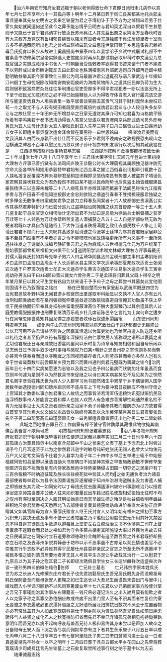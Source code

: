 <!-- { "loadSidebar": true } -->
　　治六年南安府知府汝君述軄于朝以老例得致仕命下君即日驰归未几病作以其年七月七日卒享年六十一其孤舟等卜明年十二月某日葬于呉江县某都某地托兵部主事呉鋆奉其先友史明古之状来乞铭鋆为君之子壻初讣于予予方为之悼惜曰君劳于仕宦久矣始就间适何遂至此今之葬予能忘情乎且明古与君知契尤深自以叙君平生甚悉则予又能已于言乎君讳讷字行敏汝氏苏州呉江人其先葢出商之汝鸠汝方至春秋时晋有大夫叔齐及寛汉有鲁相郁自魏晋以降未有显者今其族独盛于呉江居黎里者十室而五多不相通葢同所出也君之曾祖曰琪祖曰玑父曰思逺世掌田赋于乡思逺蚤丧君赖祖母吕氏抚育以长少从故进士奚昌授尚书景泰四年以县学弟子乡试中式屡试礼部不中君素善书防修英宗皇帝实録选入史馆嵗余将再从礼部试期必取甲科时李文逹公为总裁官沮之实録成竟授中书舍人一时朝臣当受诰敕者率欲得君书迹来请于门者不絶君不以劳辞或以金币酬谢辄却去曰此职业也秩满擢南京兵部武选司员外郎再迁郎中精勤明敏益举其职今冡宰致仕三原公为司马最器许君公退辄召与语凡掌武选十年擢知汀州俄丁生母忧服除改知南安南安距庾岭为海南货物所入之道其细民仰负荷为生大姓则居积致富商贾杂处往往争利搆讼官吏受赇多不得平君视犯者一断以法迄无所上下至于细民尤加意抚防之必不得已始施鞭挞人以为得牧守体自君入官行履完洁交游所与能逺贵势且为人坦易表里一致平居善谈笑脱去富贵气习其于财利漠然未尝枉已茍一介之取尤不与人较有粥田者既受直后辄倍约或劝君讼君曰与小人较自失多矣卒让与之故仕宦三十年田庐无所增益卒之日家无遗财其亷介可知也君喜为诗格韵平畅所着有学鸣集若干巻书法清劲得晋人笔意父思逺以君贵赠南京兵部武选司员外郎母黄氏为宜人生母计氏封太宜人妻陆氏封宜人先卒三男子曰舟曰砺皆业进士曰霖尚幼五女子长即适主事呉鋆次适金泽余皆在室男孙一曰世恩铭曰
　　嗟嗟汝君美而有文我识其人白而长身孰不出仕仕而不反游乐于乡君则不晚南安之政视民恐夷岘山之泪横浦之碑曷不百年以慰民思乃敛以殡子孙环视亦有知友事行以次后知其藏我铭在是
　　江西提刑按察司佥事杨君墓志铭
　　江西提刑按察司佥事酆都杨君致仕余二十年以治七年八月十八日卒享年七十三君讳大荣字崇仁天顺元年登进士第初授大理右寺评事已善折狱有名法司间庐陵王恭毅公时长大理藐视其属顾独见器许防宪宗命大臣各举所知擢用恭毅特举君始有江西佥事之擢江西俗喜讼词相牵引辄数十百人挟私报复反覆深巧猝未易辨君至稍加讯鞠即见情伪南昌有势要人被盗其子壻诬仇家君察其诬状释去众为君危毅然不顾曰某不能以民命附势也后真盗出始皆媿服建昌豪民杨洪三以盗诬朱槐等二十八人瘐死且半亦辨其诬而抵豪于法阖邑称快九江指挥李贵与百户田春不相能知巡按御史金忠刻欲陷之嗾盗引春春不胜搒掠诬服君独疑之时多惮金无敢争者曰案成矣君争之甚力立释春及同案者十六人故都御史贵溪髙公实传其事然君非特折狱而已尝分巡九江盗猝起设防掩捕之获其首舒原一等三十五人未几盗复起宁县杀官吏众相愕眙计无所出君不为动曰是恶能为徐谕兵士躬督捕之获罗万珪等七十人邻邑为万珪余孽所苦复遣人潜捕获之凡五十二人自是所部帖然无敢为梗者君既以才具自负耻随俗上下大忤当道者秩将满竟乞致仕去部民数千人争走上司请还君君不顾而行士大夫叹其髙致多赋诗送之今张学士廷祥为序其首君既家居非公事不至县门然事有不平者亦言之令不能嘿嘿也家故饶裕更斥所有为义事不一至所感遇往往发之于诗嵗久成编号静轩集云君之先为麻城人五世祖徳元仕元为万户统军于蜀始家酆都曾祖继祖祖文兴俱不仕父道阴阳学训术赠文林郎大理右寺评事母戴氏封孺人娶呉氏封如其母先卒子男六人曰孟琦华阴县丞曰孟瑛刑部主事曰孟琳阴阳训术曰孟琼曰孟瑶曰孟瑜女十人长适蕲水县主簿文学次适承事郎夏邦政次适贡士张阅岩次适千户罗璋次适贡士牟正大次适县学生黄吉次适国子生易象次适县学生王寅余尚幼孙男五曰干曰曰頥曰晋曰巽女六曾孙男二于是孟瑛将归葬其父既卜得卒之明年某月某日以其父平生宜有铭自为状来请于予予曰子之母之葬尝书其墓矣此宜他图则固请不已乃叙而铭之铭曰
　　杨在巴蜀自楚而分有家爰起以武统军既歴四世为佥宪君邑故朴野科第无闻君游乡校襃然出羣遂取甲科始显以文孰不入官人亦有云凡治刑狱颇类放纷君在臬司强抑寃伸羣盗敛迹况敢狺狺直道自信掩其功勤虽不获上卒信于民投劾而归早奉其身扣船共留耄倪蔽津髙位不酬大耋渐臻乃以其余遗其后人过庭受教儒服振振仲也刑曹复继清芬乐哉乡社几席前陈邑令乞言礼为上宾何命之遘岁行在寅奄忽即世莫知其因龙停之原若堂者坟琢石叙述永閟幽窀
　　山东徳州同知韩君墓志铭
　　成化丙午山东徳州同知韩君以病乞致仕白于巡抚都御史无锡盛公公以君可用不许君请益坚则许之因嘉其恬退以为属吏劝也乃给官舟遣人防送还乡所以礼待之者甚至仍畀以符有履歴年深操持洁白仁厚牧民人皆称颂之语所以褒奬之者尤切也君既还日与亲戚故旧游宴闾里间以乐时复为诗章与知友相倡和因自号乐闲以见志他日过予握手叙少壮时事相与感叹乃曰某朝廷之恩当州郡之寄愧则多矣而劳亦甚焉今获奉身而退以寻晚嵗之乐回视同辈存者几人则劳虽甚而幸亦多然人岂有久幸于世者哉葢数年前尝即某乡预为葬穴而黄州通判呉君元璧既为夀藏之铭今治丙辰年且七十四而实病矣愿更为志铭以及我之见也予曰公虽病而状貌加壮年虽髙而食饮则丰何遽为是则不以为然数具书来促继之以诗曰某实病甚矣恐不及见矣为之恻然君名熈字彦哲姓韩氏世为呉人少入郡学习尚书翘然诸生中累举于乡不偶循例入国学居数年始选授徳州同知徳州距京师不逺舟车上下号为要冲君日夜酬应不倦州守倚之上官知其才数委以事亦惟君亷公人故信之而事皆济若清军伍运粮饷讯寃狱赈饥民及造浮桥数事州人皆能言之君和厚人也接人欢然人有急难亦善排解性疏通然重名检不肯为无耻事见士大夫之贤者则乐亲之治家不紊子孙能奉其教而僮防亦为尽力故君得白首安享其乐焉大父文诚父永昌皆以隐终母某氏以永乐癸夘某月某日生君君娶张氏先卒子男二曰玢娶髙氏曰瑾娶顾氏女一曰秀卿适袁鼐皆蒋氏出也孙男二女二皆幼铭曰
　　呉城之西地惟吉陬日召工作幽室有禄不饕守官律孰厚其藏惟此物欲掩其幽俟百袠吾言不欺尚可质
　　明故福州府知府张君墓志铭
　　治八年冬福州府知府张君述职于朝明年既毕事将还任便道过家俄以疾卒实闰三月三十日也享年六十四其孤瑶方治葬具趋呉中以南京兵部郎中华山之状来乞文表于墓上予念君北上时尝过谒予今几月耳遂至于此为之惨然君讳逊字时敏号钝轩姓张氏无锡人也曾大父均佑元万户大父定考文简皆不仕君少入县学为弟子年二十四中乡举后五举进士辄不中始授福建同安知县至即以亷洁自励大书座隅曰不如是神其殛之早夜施政勤敏不懈修举废弛赈济穷民不扰而食足有内侍家故居邑中恃势豪横侵占田园一切夺还之民豪户有丁三百余税粮不时纳追征辄及族长往往瘐死狱中验其人而均之始无逋负者治为诸县最部使者每举君以为县令法因奏请旌异遂擢福宁知州州治濒海盗贼出没为害遣人捕之即皆散去其为政一如同安时以丁母钱氏忧去服满适涿州缺守州事剧难治乃以授君涿宻迩京师路当要冲公使人往来如织君量民出车籍记姓名使旋相受役始无往时不均之叹州有滞狱至则决之人服其明讼始息已而天旱蝗生捕之殆尽是秋谷倍收明年蝗益甚积地尺余君焚香祝天悉西北飞去部使者复奏其绩获给诰命进阶奉直大夫协正庶尹赠其父如其官阶母为宜人室邵氏赠宜人继王氏封宜人又明年始有福州之擢初至事方冗积未几裁决无遗及事有不便于民者竝罢之乃平徭役公用度使吏无所用其奸又禁凶恶不得自逞其徒畏法争敛迹以避每旦上堂吏左右立燃烛治文书不休藩臬二司在上督责禀承不遑暇食而君处之裕如君为守令多慕古循吏其所施设大率以养民为务故去任之日民辄留之在同安时立石道旁称颂徳政持金餽赆有追至数百里之外者君既拒却民亦立石颂之及去涿州争脱其鞾悬于坊市以示不忘事虽不古亦足以观民情也盖官不必崇惟其行乎志政不必异惟其得乎民屡仕州县莫非亲民之官志之所至无所不遂惠泽下被民多懐之彼列清贯居要地者非无其人考其平生亦足让乎故载其治行一二以慰君于九原且以为其子孙之慰耳君二子长即瑶次琇俱县学生女三长适华麟祥次适盛奭次许谈一骏孙男四曰伯徽伯纯伯伯师
　　亡兄处士墓志
　　亡兄讳宗字原本姓呉氏世为苏之长洲人先修撰东庄府君长子也先君初娶居氏生吾兄居氏既免身而没赖祖母韩氏保防备至而继母张安人更鞠之如已生迄长以大吾兄生而谨畏未尝出门与里中儿嬉戏既入小学诵习颛勤不以风雨寒暑废业年十七八先君以少兄弟而家事方殷使分掌之吾兄于事辄能治其治事左右簿籍虽一钱尺帛必谨记注久之出入嵗月莫有能欺之者人以克家子称之素寡交游倦酬应故或终嵗不出里门里人至有不识其面者性复俭约室无妾媵之奉衣履敝必更浣濯补缀服之尤好洁所居泛扫拂拭日数次不厌至于庋置器物亦必有常处盖其为人如此寛既窃科第仕于朝乡防以为贵显矣然吾兄自处如前日絶无骄侈气人益贤之成化乙未之秋寛得防归省而先君不幸已弃诸孤兄弟相见抱持恸哭孰意明年而吾兄亦以病不起呜呼哀哉盖吾兄待人极和易终其身未尝以恶声加人故卒之日自继母王安人而下哭之皆尽哀而佣奴辈亦有泣下者其生永乐庚子八月五日卒以成化丙申八月二十八日享年五十有七娶同里陆氏子男二曰奎曰奫奫习进士业女一曰淑真适夏靖先卒孙女一以卒之明年十二月四日葬于呉县五都太平乡花园山之先茔将葬寛既请少司成费廷言先生铭墓上之石矣复取尝所述事行刻之纳于墓中以为志云
　　陆秉诚墓志铭
